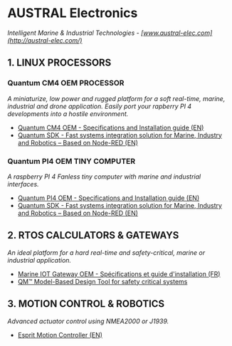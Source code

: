 # AUSTRAL Electronics
*Intelligent Marine & Industrial Technologies - [www.austral-elec.com](http://austral-elec.com/)*

## 1. LINUX PROCESSORS

### Quantum CM4 OEM PROCESSOR
*A miniaturize, low power and rugged platform for a soft real-time, marine, industrial and drone application.*
*Easily port your rapberry PI 4 developments into a hostile environment.*
* [Quantum CM4 OEM - Specifications and Installation guide (EN)](https://github.com/austral-electronics/wiki/blob/main/Quantum_CM4_OEM_02_Brief.pdf)
* [Quantum SDK - Fast systems integration solution for Marine, Industry and Robotics – Based on Node-RED (EN)](https://github.com/austral-electronics/wiki/wiki/Quantum-SDK)

### Quantum PI4 OEM TINY COMPUTER
*A raspberry PI 4 Fanless tiny computer with marine and industrial interfaces.*
* [Quantum PI4 OEM - Specifications and Installation guide (EN)](https://github.com/austral-electronics/wiki/blob/main/QuantumLiteInstalGuideV12.pdf)
* [Quantum SDK - Fast systems integration solution for Marine, Industry and Robotics – Based on Node-RED (EN)](https://github.com/austral-electronics/wiki/wiki/Quantum-SDK)

## 2. RTOS CALCULATORS & GATEWAYS
*An ideal platform for a hard real-time and safety-critical, marine or industrial application.*
* [Marine IOT Gateway OEM - Spécifications et guide d'installation (FR)](https://github.com/austral-electronics/wiki/blob/main/Marine%20IOT%20Gateway_03.pdf)
* [QM™ Model-Based Design Tool for safety critical systems](https://www.state-machine.com/products/qm)


## 3. MOTION CONTROL & ROBOTICS
*Advanced actuator control using NMEA2000 or J1939.*
* [Esprit Motion Controller (EN)](https://github.com/austral-electronics/wiki/blob/main/EspritInstalGuideV14.pdf)

